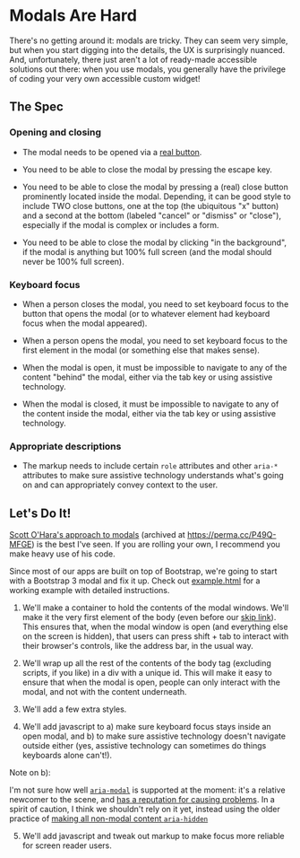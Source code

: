 Modals Are Hard
===============

There's no getting around it: modals are tricky. They can seem very simple, but when you start digging into the details, the UX is surprisingly nuanced. And, unfortunately, there just aren't a lot of ready-made accessible solutions out there: when you use modals, you generally have the privilege of coding your very own accessible custom widget!

The Spec
--------

### Opening and closing

- The modal needs to be opened via a [real button](https://github.com/rebeccacremona/a11y-games/blob/master/app/buttons-and-links/info.md).

- You need to be able to close the modal by pressing the escape key.

- You need to be able to close the modal by pressing a (real) close button prominently located inside the modal. Depending, it can be good style to include TWO close buttons, one at the top (the ubiquitous "x" button) and a second at the bottom (labeled "cancel" or "dismiss" or "close"), especially if the modal is complex or includes a form.

- You need to be able to close the modal by clicking "in the background", if the modal is anything but 100% full screen (and the modal should never be 100% full screen).

### Keyboard focus

- When a person closes the modal, you need to set keyboard focus to the button that opens the modal (or to whatever element had keyboard focus when the modal appeared).

- When a person opens the modal, you need to set keyboard focus to the first element in the modal (or something else that makes sense).

- When the modal is open, it must be impossible to navigate to any of the content "behind" the modal, either via the tab key or using assistive technology.

- When the modal is closed, it must be impossible to navigate to any of the content inside the modal, either via the tab key or using assistive technology.

### Appropriate descriptions

- The markup needs to include certain `role` attributes and other `aria-*` attributes to make sure assistive technology understands what's going on and can appropriately convey context to the user.


Let's Do It!
------------

[Scott O'Hara's approach to modals](https://www.smashingmagazine.com/2014/09/making-modal-windows-better-for-everyone/) (archived at https://perma.cc/P49Q-MFGE) is the best I've seen. If you are rolling your own, I recommend you make heavy use of his code.

Since most of our apps are built on top of Bootstrap, we're going to start with a Bootstrap 3 modal and fix it up. Check out [example.html](../example.html) for a working example with detailed instructions.

1. We'll make a container to hold the contents of the modal windows. We'll make it the very first element of the body (even before our [skip link](../skip-links/)). This ensures that, when the modal window is open (and everything else on the screen is hidden), that users can press shift + tab to interact with their browser's controls, like the address bar, in the usual way.

2. We'll wrap up all the rest of the contents of the body tag (excluding scripts, if you like) in a div with a unique id. This will make it easy to ensure that when the modal is open, people can only interact with the modal, and not with the content underneath.

3. We'll add a few extra styles.

4. We'll add javascript to a) make sure keyboard focus stays inside an open
modal, and b) to make sure assistive technology doesn't navigate outside either (yes, assistive technology can sometimes do things keyboards alone can't!).

  Note on b):

  I'm not sure how well [`aria-modal`](https://www.w3.org/TR/wai-aria-1.1/#aria-modal) is supported at the moment: it's a relative newcomer to the scene, and [has a reputation for causing problems](https://labs.ssbbartgroup.com/index.php/ARIA_region_role_with_aria-modal). In a spirit of caution, I think we shouldn't rely on it yet, instead using the older practice of [making all non-modal content `aria-hidden`](https://www.w3.org/TR/wai-aria-practices/examples/dialog-modal/dialog.html)

5. We'll add javascript and tweak out markup to make focus more reliable
for screen reader users.
